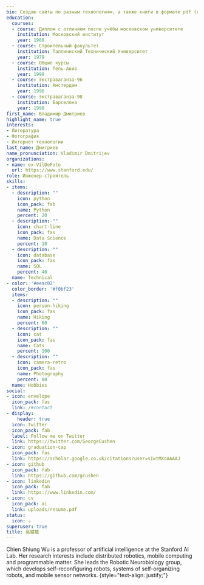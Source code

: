 ```yaml
---
bio: Создаю сайты по разным технологиям, а также книги в формате pdf (в том числе и кириллице!)
education:
  courses:
  - course: Диплом с отличием после учёбы московском университете
    institution: Московский институт
    year: 1988
  - course: Строительный факультет
    institution: Таллиннский Технический Университет
    year: 1979
  - course: Общие курсы
    institution: Тель-Авив
    year: 1998
  - course: Экстраваганза-96
    institution: Амстердам
    year: 1996
  - course: Экстраваганза-98
    institution: Барселона
    year: 1998
first_name: Владимир Дмитриев
highlight_name: true
interests:
- Литература
- Фотография
- Интернет технологии
last_name: Дмитриев
name_pronunciation: Vladimir Dmitrijev
organizations:
- name: ex-VilDeFoto
  url: https://www.stanford.edu/
role: Инженер-строитель
skills:
- items:
  - description: ""
    icon: python
    icon_pack: fab
    name: Python
    percent: 20
  - description: ""
    icon: chart-line
    icon_pack: fas
    name: Data Science
    percent: 10
  - description: ""
    icon: database
    icon_pack: fas
    name: SQL
    percent: 40
  name: Technical
- color: '#eeac02'
  color_border: '#f0bf23'
  items:
  - description: ""
    icon: person-hiking
    icon_pack: fas
    name: Hiking
    percent: 60
  - description: ""
    icon: cat
    icon_pack: fas
    name: Cats
    percent: 100
  - description: ""
    icon: camera-retro
    icon_pack: fas
    name: Photography
    percent: 80
  name: Hobbies
social:
- icon: envelope
  icon_pack: fas
  link: /#contact
- display:
    header: true
  icon: twitter
  icon_pack: fab
  label: Follow me on Twitter
  link: https://twitter.com/GeorgeCushen
- icon: graduation-cap
  icon_pack: fas
  link: https://scholar.google.co.uk/citations?user=sIwtMXoAAAAJ
- icon: github
  icon_pack: fab
  link: https://github.com/gcushen
- icon: linkedin
  icon_pack: fab
  link: https://www.linkedin.com/
- icon: cv
  icon_pack: ai
  link: uploads/resume.pdf
status:
  icon: ☕️
superuser: true
title: 吳健雄
---
```


Chien Shiung Wu is a professor of artificial intelligence at the Stanford AI Lab. Her research interests include distributed robotics, mobile computing and programmable matter. She leads the Robotic Neurobiology group, which develops self-reconfiguring robots, systems of self-organizing robots, and mobile sensor networks.
{style="text-align: justify;"}
